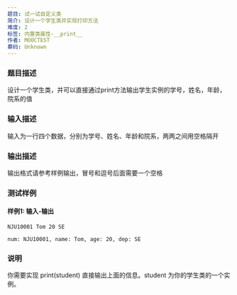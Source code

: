 ```yaml
---
题目: 试一试自定义类
简介: 设计一个学生类并实现打印方法
难度: 2
标签: 内置类属性-__print__
作者: MOOCTEST
慕码: Unknown
---
```


### 题目描述

设计一个学生类，并可以直接通过print方法输出学生实例的学号，姓名，年龄，院系的值

### 输入描述

输入为一行四个数据，分别为学号、姓名、年龄和院系，两两之间用空格隔开

### 输出描述

输出格式请参考样例输出，冒号和逗号后面需要一个空格

### 测试样例

#### 样例1: 输入-输出

```
NJU10001 Tom 20 SE
```

```
num: NJU10001, name: Tom, age: 20, dep: SE
```

### 说明

你需要实现 print(student) 直接输出上面的信息。student 为你的学生类的一个实例。